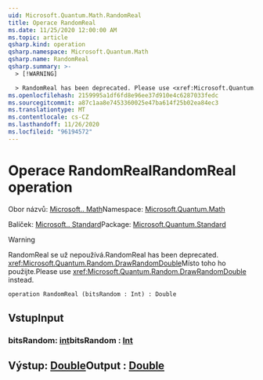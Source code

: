 ```yaml
---
uid: Microsoft.Quantum.Math.RandomReal
title: Operace RandomReal
ms.date: 11/25/2020 12:00:00 AM
ms.topic: article
qsharp.kind: operation
qsharp.namespace: Microsoft.Quantum.Math
qsharp.name: RandomReal
qsharp.summary: >-
  > [!WARNING]

  > RandomReal has been deprecated. Please use <xref:Microsoft.Quantum.Random.DrawRandomDouble> instead.
ms.openlocfilehash: 2159995a1df6fd8e96ee37d910e4c6287033fedc
ms.sourcegitcommit: a87c1aa8e7453360025e47ba614f25b02ea84ec3
ms.translationtype: MT
ms.contentlocale: cs-CZ
ms.lasthandoff: 11/26/2020
ms.locfileid: "96194572"
---
```

# <a name="randomreal-operation"></a><span data-ttu-id="2788e-102">Operace RandomReal</span><span class="sxs-lookup"><span data-stu-id="2788e-102">RandomReal operation</span></span>

<span data-ttu-id="2788e-103">Obor názvů: [Microsoft.. Math](xref:Microsoft.Quantum.Math)</span><span class="sxs-lookup"><span data-stu-id="2788e-103">Namespace: [Microsoft.Quantum.Math](xref:Microsoft.Quantum.Math)</span></span>

<span data-ttu-id="2788e-104">Balíček: [Microsoft.. Standard](https://nuget.org/packages/Microsoft.Quantum.Standard)</span><span class="sxs-lookup"><span data-stu-id="2788e-104">Package: [Microsoft.Quantum.Standard](https://nuget.org/packages/Microsoft.Quantum.Standard)</span></span>


> [!WARNING]
> <span data-ttu-id="2788e-105">RandomReal se už nepoužívá.</span><span class="sxs-lookup"><span data-stu-id="2788e-105">RandomReal has been deprecated.</span></span> <span data-ttu-id="2788e-106"><xref:Microsoft.Quantum.Random.DrawRandomDouble>Místo toho ho použijte.</span><span class="sxs-lookup"><span data-stu-id="2788e-106">Please use <xref:Microsoft.Quantum.Random.DrawRandomDouble> instead.</span></span>



```qsharp
operation RandomReal (bitsRandom : Int) : Double
```


## <a name="input"></a><span data-ttu-id="2788e-107">Vstup</span><span class="sxs-lookup"><span data-stu-id="2788e-107">Input</span></span>

### <a name="bitsrandom--int"></a><span data-ttu-id="2788e-108">bitsRandom: [int](xref:microsoft.quantum.lang-ref.int)</span><span class="sxs-lookup"><span data-stu-id="2788e-108">bitsRandom : [Int](xref:microsoft.quantum.lang-ref.int)</span></span>





## <a name="output--double"></a><span data-ttu-id="2788e-109">Výstup: [Double](xref:microsoft.quantum.lang-ref.double)</span><span class="sxs-lookup"><span data-stu-id="2788e-109">Output : [Double](xref:microsoft.quantum.lang-ref.double)</span></span>

